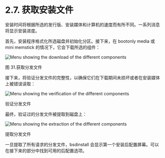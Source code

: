 # 2.7. 获取安装文件

安装时间将根据所选的发行版、安装媒体和计算机的速度而有所不同。一系列消息将显示安装进度。

首先，安装程序格式化所选磁盘并初始化分区。接下来，在 bootonly media 或 mini memstick 的情况下，它会下载所选的组件：

![Menu showing the download of the different components](https://docs.freebsd.org/images/books/handbook/bsdinstall/bsdinstall-distfile-fetching.png)

图 31.获取分发文件

接下来，将验证分发文件的完整性，以确保它们在下载期间未损坏或者在安装媒体上被错误读取：

![Menu showing the verification of the different components](https://docs.freebsd.org/images/books/handbook/bsdinstall/bsdinstall-distfile-verifying.png)

验证分发文件

最终，验证过的分发文件被提取到磁盘上：

![Menu showing the extraction of the different components](https://docs.freebsd.org/images/books/handbook/bsdinstall/bsdinstall-distfile-extracting.png)

提取分发文件

一旦提取了所有请求的分发文件，bsdinstall 会显示第一个安装后配置屏幕。可以在接下来的部分中找到可用的后配置选项。
